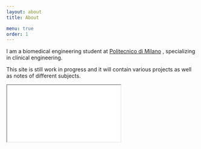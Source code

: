 ```yaml
---
layout: about
title: About

menu: true
order: 1
---
```


I am a biomedical engineering student at [Politecnico di Milano](https://www.polimi.it/en/) , specializing in clinical engineering.

This site is still work in progress and it will contain various projects as well as notes of different subjects.

<iframe  src="graph.html" </iframe>
